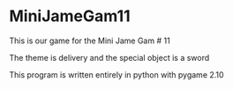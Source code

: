 # MiniJameGam11
This is our game for the Mini Jame Gam # 11

The theme is delivery and the special object is a sword

This program is written entirely in python with pygame 2.10